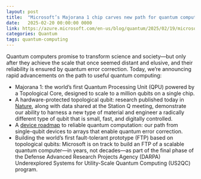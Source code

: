 ```yaml
---
layout: post
title:  "Microsoft’s Majorana 1 chip carves new path for quantum computing"
date:   2025-02-20 00:00:00 0000
link: https://azure.microsoft.com/en-us/blog/quantum/2025/02/19/microsoft-unveils-majorana-1-the-worlds-first-quantum-processor-powered-by-topological-qubits/
categories: Quantum
tags: quantum-computing
---
```


Quantum computers promise to transform science and society—but only after they achieve the scale that once seemed distant and elusive, and their reliability is ensured by quantum error correction. Today, we’re announcing rapid advancements on the path to useful quantum computing:

- Majorana 1: the world’s first Quantum Processing Unit (QPU) powered by a Topological Core, designed to scale to a million qubits on a single chip.
- A hardware-protected topological qubit: research published today in [Nature](https://www.nature.com/articles/s41586-024-08445-2), along with data shared at the Station Q meeting, demonstrate our ability to harness a new type of material and engineer a radically different type of qubit that is small, fast, and digitally controlled.
- A [device roadmap](https://arxiv.org/abs/2502.12252) to reliable quantum computation: our path from single-qubit devices to arrays that enable quantum error correction.
- Building the world’s first fault-tolerant prototype (FTP) based on topological qubits: Microsoft is on track to build an FTP of a scalable quantum computer—in years, not decades—as part of the final phase of the Defense Advanced Research Projects Agency (DARPA) Underexplored Systems for Utility-Scale Quantum Computing (US2QC) program.